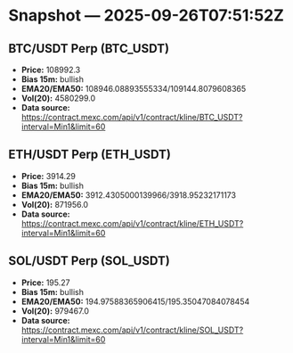 # Snapshot — 2025-09-26T07:51:52Z

## BTC/USDT Perp (BTC_USDT)
- **Price:** 108992.3
- **Bias 15m:** bullish
- **EMA20/EMA50:** 108946.08893555334/109144.8079608365
- **Vol(20):** 4580299.0
- **Data source:** https://contract.mexc.com/api/v1/contract/kline/BTC_USDT?interval=Min1&limit=60

## ETH/USDT Perp (ETH_USDT)
- **Price:** 3914.29
- **Bias 15m:** bullish
- **EMA20/EMA50:** 3912.4305000139966/3918.95232171173
- **Vol(20):** 871956.0
- **Data source:** https://contract.mexc.com/api/v1/contract/kline/ETH_USDT?interval=Min1&limit=60

## SOL/USDT Perp (SOL_USDT)
- **Price:** 195.27
- **Bias 15m:** bullish
- **EMA20/EMA50:** 194.97588365906415/195.35047084078454
- **Vol(20):** 979467.0
- **Data source:** https://contract.mexc.com/api/v1/contract/kline/SOL_USDT?interval=Min1&limit=60
